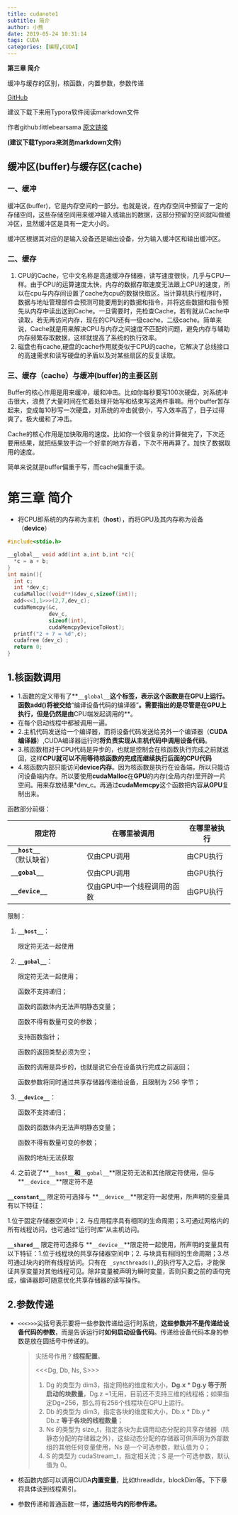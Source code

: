 ```yaml
---
title: cudanote1
subtitle: 简介
author: 小熊
date: 2019-05-24 10:31:14
tags: CUDA
categories: [编程,CUDA]
---
```


**第三章 简介**

缓冲与缓存的区别，核函数，内置参数，参数传递

[GitHub](<https://github.com/littlebearsama/CUDA-notes>)

建议下载下来用Typora软件阅读markdown文件

<!--more-->

作者github:littlebearsama [原文链接](https://github.com/littlebearsama/CUDA-notes/tree/master/1.CUDA_by-example)

**(建议下载Typora来浏览markdown文件)**

## 缓冲区(buffer)与缓存区(cache)

### **一、缓冲**

缓冲区(buffer)，它是内存空间的一部分。也就是说，在内存空间中预留了一定的存储空间，这些存储空间用来缓冲输入或输出的数据，这部分预留的空间就叫做缓冲区，显然缓冲区是具有一定大小的。

缓冲区根据其对应的是输入设备还是输出设备，分为输入缓冲区和输出缓冲区。

### 二、缓存

1. CPU的Cache，它中文名称是高速缓冲存储器，读写速度很快，几乎与CPU一样。由于CPU的运算速度太快，内存的数据存取速度无法跟上CPU的速度，所以在cpu与内存间设置了cache为cpu的数据快取区。当计算机执行程序时，数据与地址管理部件会预测可能要用到的数据和指令，并将这些数据和指令预先从内存中读出送到Cache。一旦需要时，先检查Cache，若有就从Cache中读取，若无再访问内存，现在的CPU还有一级cache，二级cache。简单来说，Cache就是用来解决CPU与内存之间速度不匹配的问题，避免内存与辅助内存频繁存取数据，这样就提高了系统的执行效率。
2. 磁盘也有cache,硬盘的cache作用就类似于CPU的cache，它解决了总线接口的高速需求和读写硬盘的矛盾以及对某些扇区的反复读取。

### **三、缓存（cache）与缓冲(buffer)的主要区别**

Buffer的核心作用是用来缓冲，缓和冲击。比如你每秒要写100次硬盘，对系统冲击很大，浪费了大量时间在忙着处理开始写和结束写这两件事嘛。用个buffer暂存起来，变成每10秒写一次硬盘，对系统的冲击就很小，写入效率高了，日子过得爽了。极大缓和了冲击。

Cache的核心作用是加快取用的速度。比如你一个很复杂的计算做完了，下次还要用结果，就把结果放手边一个好拿的地方存着，下次不用再算了。加快了数据取用的速度。

简单来说就是buffer偏重于写，而cache偏重于读。



# 第三章 简介

- 将CPU即系统的内存称为主机（**host**），而将GPU及其内存称为设备（**device**）

```C++
#include<stdio.h>

__global__ void add(int a,int b,int *c){
  *c = a + b;
}
int main(){
  int c;
  int *dev_c;
  cudaMalloc((void**)&dev_c,sizeof(int));
  add<<<1,1>>>(2,7,dev_c);
  cudaMemcpy(&c,
             dev_c,
             sizeof(int),
             cudaMemcpyDeviceToHost);
  printf("2 + 7 = %d",c);
  cudafree（dev_c）;
  return 0;
}

```

## 1.核函数调用

- 1.函数的定义带有了**`__global__`**这个标签，表示这个函数是在GPU上运行。函数add()将被交给**“编译设备代码的编译器”**。需要指出的是尽管是在GPU上执行，但是仍然是由**CPU端发起调用的**。
- 在每个启动线程中都被调用一遍。
- 2.主机代码发送给一个编译器，而将设备代码发送给另外一个编译器（**CUDA编译器**）,CUDA编译器运行时**将负责实现从主机代码中调用设备代码**。
- 3.核函数相对于CPU代码是异步的，也就是控制会在核函数执行完成之前就返回，这样**CPU就可以不用等待核函数的完成而继续执行后面的CPU代码**
- 4.核函数内部只能访问**device内存**。因为核函数是执行在设备端，所以只能访问设备端内存。所以要使用**cudaMalloc**在**GPU**的内存(全局内存)里开辟一片空间。用来存放结果*dev_c。再通过**cudaMemcpy**这个函数把内容**从GPU**复制出来。

函数部分前缀：

| 限定符                     | 在哪里被调用                | 在哪里被执行 |
| -------------------------- | --------------------------- | ------------ |
| **`__host__`**（默认缺省） | 仅由CPU调用                 | 由CPU执行    |
| **`__gobal__`**            | 仅由CPU调用                 | 由GPU执行    |
| **`__device__`**           | 仅由GPU中一个线程调用的函数 | 由GPU执行    |

限制：

1. **`__host__`**：  

   限定符无法一起使用 

2. **`__gobal__`**：

   限定符无法一起使用；

   函数不支持递归；

   函数的函数体内无法声明静态变量；

   函数不得有数量可变的参数；

   支持函数指针；

   函数的返回类型必须为空；

   函数的调用是异步的，也就是说它会在设备执行完成之前返回；

   函数参数将同时通过共享存储器传递给设备，且限制为 256 字节；

3. **`__device__`**：

   函数不支持递归；

   函数的函数体内无法声明静态变量；

   函数不得有数量可变的参数；

   函数的地址无法获取

4. 之前说了**`__host__`**和**`__gobal__`**限定符无法和其他限定符使用，但与 **`__device__`**限定符不是

**`__constant__`** 限定符可选择与 **`__device__`**限定符一起使用，所声明的变量具有以下特征：

1.位于固定存储器空间中；2. 与应用程序具有相同的生命周期；3.可通过网格内的所有线程访问，也可通过“运行时库”从主机访问。

**`__shared__`** 限定符可选择与 **`__device__`**限定符一起使用，所声明的变量具有以下特征：1.位于线程块的共享存储器空间中；2. 与块具有相同的生命周期；3.尽可通过块内的所有线程访问。只有在` _syncthreads()`_的执行写入之后，才能保证共享变量对其他线程可见。除非变量被声明为瞬时变量，否则只要之前的语句完成，编译器即可随意优化共享存储器的读写操作。

## 2.参数传递

- `<<<>>>`尖括号表示要将一些参数传递给运行时系统，**这些参数并不是传递给设备代码的参数**，而是告诉运行时**如何启动设备代码**。传递给设备代码本身的参数是放在圆括号中传递的。

  > 尖括号作用？**线程配置**。
  >
  > <<<Dg, Db, Ns, S>>>
  >
  > 1. Dg 的类型为 dim3，指定网格的维度和大小，**Dg.x * Dg.y 等于所启动的块数量**，Dg.z =1无用，目前还不支持三维的线程格；如果指定Dg=256，那么将有256个线程块在GPU上运行。
  > 2. Db 的类型为 dim3，指定各块的维度和大小，Db.x * Db.y * Db.z **等于各块的线程数量**；
  > 3. Ns 的类型为 size_t，指定各块为此调用动态分配的共享存储器（除静态分配的存储器之外），这些动态分配的存储器可供声明为外部数组的其他任何变量使用，Ns 是一个可选参数，默认值为 0；
  > 4. S 的类型为 cudaStream_t，指定相关流；S 是一个可选参数，默认值为 0。

- 核函数内部可以调用CUDA**内置变量**，比如threadIdx，blockDim等。下下章将具体谈到线程索引。

- 参数传递和普通函数一样，**通过括号内的形参传递。**


